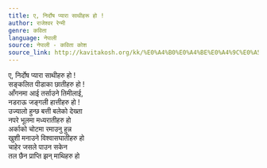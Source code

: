 ```yaml
---
title: ए, निर्दोष प्यारा साथीहरू हो !
author: राजेश्वर रेग्मी
genre: कविता
language: नेपाली
source: नेपाली - कविता कोश
source_link: http://kavitakosh.org/kk/%E0%A4%B0%E0%A4%BE%E0%A4%9C%E0%A5%87%E0%A4%B6%E0%A5%8D%E0%A4%B5%E0%A4%B0_%E0%A4%B0%E0%A5%87%E0%A4%97%E0%A5%8D%E0%A4%AE%E0%A5%80
---
```


ए, निर्दोष प्यारा साथीहरु हो !  
सङ्कलित पीडाका छातीहरु हो !  
आँगनमा आई तर्साउने तिमीलाई,  
नडराऊ जङ्गली हात्तीहरु हो !  
उज्यालो हुन्छ बत्ती बलेको देख्ता  
नपरे भूलमा मध्यरातीहरु हो  
अर्काको चोटमा रमाउनु हुन्न  
खुशी मनाउने विश्वासघातीहरु हो  
चाहेर जसले पाउन सकेन  
तल छैन प्राप्ति झन् माथिहरु हो
